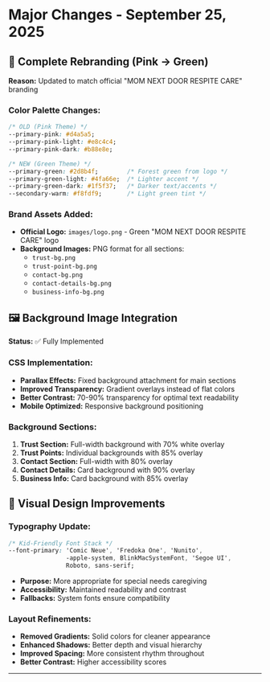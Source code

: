 # Major Changes - September 25, 2025

## 🎨 Complete Rebranding (Pink → Green)
**Reason:** Updated to match official "MOM NEXT DOOR RESPITE CARE" branding

### Color Palette Changes:
```css
/* OLD (Pink Theme) */
--primary-pink: #d4a5a5;
--primary-pink-light: #e8c4c4;
--primary-pink-dark: #b88e8e;

/* NEW (Green Theme) */
--primary-green: #2d8b4f;        /* Forest green from logo */
--primary-green-light: #4fa66e;  /* Lighter accent */
--primary-green-dark: #1f5f37;   /* Darker text/accents */
--secondary-warm: #f8fdf9;       /* Light green tint */
```

### Brand Assets Added:
- **Official Logo:** `images/logo.png` - Green "MOM NEXT DOOR RESPITE CARE" logo
- **Background Images:** PNG format for all sections:
  - `trust-bg.png`
  - `trust-point-bg.png`
  - `contact-bg.png`
  - `contact-details-bg.png`
  - `business-info-bg.png`

## 🖼️ Background Image Integration
**Status:** ✅ Fully Implemented

### CSS Implementation:
- **Parallax Effects:** Fixed background attachment for main sections
- **Improved Transparency:** Gradient overlays instead of flat colors
- **Better Contrast:** 70-90% transparency for optimal text readability
- **Mobile Optimized:** Responsive background positioning

### Background Sections:
1. **Trust Section:** Full-width background with 70% white overlay
2. **Trust Points:** Individual backgrounds with 85% overlay
3. **Contact Section:** Full-width with 80% overlay
4. **Contact Details:** Card background with 90% overlay
5. **Business Info:** Card background with 85% overlay

## 🎯 Visual Design Improvements

### Typography Update:
```css
/* Kid-Friendly Font Stack */
--font-primary: 'Comic Neue', 'Fredoka One', 'Nunito',
                -apple-system, BlinkMacSystemFont, 'Segoe UI',
                Roboto, sans-serif;
```
- **Purpose:** More appropriate for special needs caregiving
- **Accessibility:** Maintained readability and contrast
- **Fallbacks:** System fonts ensure compatibility

### Layout Refinements:
- **Removed Gradients:** Solid colors for cleaner appearance
- **Enhanced Shadows:** Better depth and visual hierarchy
- **Improved Spacing:** More consistent rhythm throughout
- **Better Contrast:** Higher accessibility scores

---
